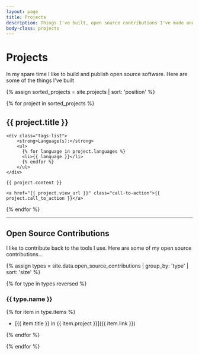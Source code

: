 ```yaml
---
layout: page
title: Projects
description: Things I've built, open source contributions I've made and talks I've given.
body-class: projects
---
```


# Projects

<div class="tout tout--secondary">
<p>In my spare time I like to build and publish open source software. Here are some of the things I've built</p>
</div>

<div class="project-list">

{% assign sorted_projects = site.projects | sort: 'position' %}

{% for project in sorted_projects %}

<div class="post-summary">
	<h2 id="{{ project.title | slugify }}">{{ project.title }}</h2>

	<div class="tags-list">
	    <strong>Language(s):</strong>
	    <ul>
	      {% for language in project.languages %}
	      <li>{{ language }}</li>
	      {% endfor %}
	    </ul>
	</div>

	{{ project.content }}

	<a href="{{ project.view_url }}" class="call-to-action">{{ project.call_to_action }}</a>
</div>

{% endfor %}

</div>

---

## Open Source Contributions

I like to contribute back to the tools I use. Here are some of my open source contributions...

{% assign types = site.data.open_source_contributions | group_by: 'type' | sort: 'size' %}

{% for type in types reversed %}

### {{ type.name }}

{% for item in type.items %}

- [{{ item.title }} in {{ item.project }}]({{ item.link }})

{% endfor %}

{% endfor %}